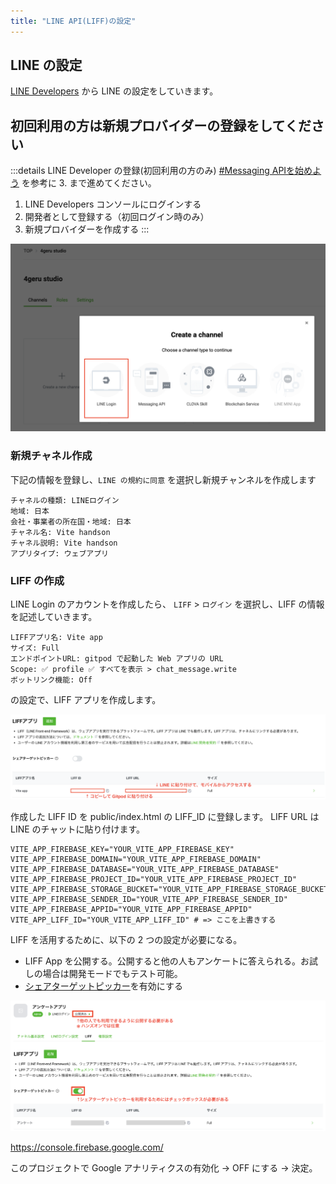 ```yaml
---
title: "LINE API(LIFF)の設定"
---
```


## LINE の設定

[LINE Developers](https://developers.line.biz/console/) から LINE の設定をしていきます。

## 初回利用の方は新規プロバイダーの登録をしてください
:::details LINE Developer の登録(初回利用の方のみ)
[#Messaging APIを始めよう](https://developers.line.biz/ja/docs/messaging-api/getting-started/) を参考に 3. まで進めてください。

1. LINE Developers コンソールにログインする
2. 開発者として登録する（初回ログイン時のみ）
3. 新規プロバイダーを作成する
:::

![](/images/create-liff-project.png)

### 新規チャネル作成

下記の情報を登録し、`LINE の規約に同意` を選択し新規チャンネルを作成します
```
チャネルの種類: LINEログイン
地域: 日本
会社・事業者の所在国・地域: 日本
チャネル名: Vite handson
チャネル説明: Vite handson
アプリタイプ: ウェブアプリ
```

### LIFF の作成
LINE Login のアカウントを作成したら、 `LIFF` > `ログイン` を選択し、LIFF の情報を記述していきます。

```text
LIFFアプリ名: Vite app
サイズ: Full
エンドポイントURL: gitpod で起動した Web アプリの URL
Scope: ✅ profile ✅ すべてを表示 > chat_message.write
ボットリンク機能: Off
```

の設定で、LIFF アプリを作成します。

![](/images/check-liff-app.png)

作成した LIFF ID を public/index.html の LIFF_ID に登録します。
LIFF URL は LINE のチャットに貼り付けます。

```shell:.env
VITE_APP_FIREBASE_KEY="YOUR_VITE_APP_FIREBASE_KEY"
VITE_APP_FIREBASE_DOMAIN="YOUR_VITE_APP_FIREBASE_DOMAIN"
VITE_APP_FIREBASE_DATABASE="YOUR_VITE_APP_FIREBASE_DATABASE"
VITE_APP_FIREBASE_PROJECT_ID="YOUR_VITE_APP_FIREBASE_PROJECT_ID"
VITE_APP_FIREBASE_STORAGE_BUCKET="YOUR_VITE_APP_FIREBASE_STORAGE_BUCKET"
VITE_APP_FIREBASE_SENDER_ID="YOUR_VITE_APP_FIREBASE_SENDER_ID"
VITE_APP_FIREBASE_APPID="YOUR_VITE_APP_FIREBASE_APPID"
VITE_APP_LIFF_ID="YOUR_VITE_APP_LIFF_ID" # => ここを上書きする
```

LIFF を活用するために、以下の 2 つの設定が必要になる。
- LIFF App を公開する。公開すると他の人もアンケートに答えられる。お試しの場合は開発モードでもテスト可能。
- [シェアターゲットピッカー](https://developers.line.biz/ja/reference/liff/#share-target-picker)を有効にする

![](/images/other-liff-settings.png)


<!-- firebase の設定 -->
https://console.firebase.google.com/

このプロジェクトで Google アナリティクスの有効化 → OFF にする
→ 決定。
